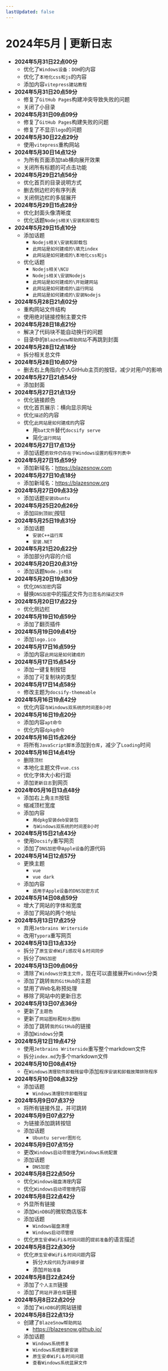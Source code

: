 ```yaml
---
lastUpdated: false
---
```


# 2024年5月 | 更新日志

- **2024年5月31日22点00分**
    - 优化了```Windows设备：DOH```的内容
    - 优化了```本地化css和js```的内容
    - 添加内容```vitepress建站教程```
- **2024年5月31日20点59分**
    - 修复了```GitHub Pages```构建冲突导致失败的问题
    - 关闭了小目录
- **2024年5月31日09点09分**
    - 修复了```GitHub Pages```构建失败的问题
    - 修复了不显示```logo```的问题
- **2024年5月30日22点29分**
    - 使用``vitepress``重构网站
- **2024年5月30日14点12分**
    - 为所有页面添加tab横向展开效果
    - 关闭所有标题的可点击功能
- **2024年5月29日21点56分**
    - 优化首页的目录说明方式
    - 删去侧边栏的有序列表
    - 关闭侧边栏的多层展开
- **2024年5月29日15点28分**
    - 优化封面头像清晰度
    - 优化话题```Nodejs相关\安装和卸载包```
- **2024年5月29日15点10分**
    - 添加话题
        - ```Nodejs相关\安装和卸载包```
        - ```此网站是如何建成的\填充index```
        - ```此网站是如何建成的\本地化css和js```
    - 优化话题
        - ```Nodejs相关\NCU```
        - ```Nodejs相关\安装Nodejs```
        - ```此网站是如何建成的\开始建网站```
        - ```此网站是如何建成的\运行网站```
        - ```此网站是如何建成的\安装Nodejs```
- **2024年5月28日21点02分**
    - 重构网站文件结构
    - 使用绝对链接控制主要文件
- **2024年5月28日18点21分**
    - 解决了代码块不能自动换行的问题
    - 目录中的```BlazeSnow帮助网站```不再跳到封面
- **2024年5月28日12点18分**
    - 拆分相关总文件
- **2024年5月28日10点07分**
    - 删去右上角指向个人GitHub主页的按钮，减少对用户的影响
- **2024年5月27日21点54分**
    - 添加封面
- **2024年5月27日21点13分**
    - 优化链接颜色
    - 优化首页展示：横向显示网址
    - 优化```描述```的内容
    - 优化```此网站是如何建成的```内容
        - 用```bat文件```替代```docsify serve```
        - 简化```运行网站```
- **2024年5月27日17点13分**
    - 添加话题```若软件仍存在于Windows设置的程序列表中```
- **2024年5月27日15点59分**
    - 添加新域名：<https://blazesnow.com>
- **2024年5月27日10点18分**
    - 添加新域名：<https://blazesnow.org>
- **2024年5月27日09点33分**
    - 添加话题```安装Ubuntu```
- **2024年5月25日20点26分**
    - 添加```回到顶部🚀```按钮
- **2024年5月25日19点31分**
    - 添加话题
        - ```安装C++运行库```
        - ```安装.NET```
- **2024年5月21日20点22分**
    - 添加部分内容的介绍
- **2024年5月20日20点31分**
    - 添加话题```Node.js相关```
- **2024年5月20日19点30分**
    - 优化```DNS加密```内容
    - 替换```DNS加密```中的描述文件为```已签名的描述文件```
- **2024年5月20日17点22分**
    - 优化侧边栏
- **2024年5月19日10点59分**
    - 添加了翻页插件
- **2024年5月19日09点41分**
    - 添加```logo.ico```
- **2024年5月17日16点59分**
    - 添加内容```此网站是如何建成的```
- **2024年5月17日15点54分**
    - 添加一键复制按钮
    - 添加了可复制块的类型
- **2024年5月17日14点58分**
    - 修改主题为```docsify-themeable```
- **2024年5月16日19点42分**
    - 优化内容```与Windows双系统的时间差8小时```
- **2024年5月16日19点20分**
    - 添加内容```apt命令```
    - 优化内容```dpkg命令```
- **2024年5月16日15点26分**
    - 将所有```JavaScript脚本```添加到```仓库```，减少了```Loading```时间
- **2024年5月16日14点41分**
    - 删除```顶栏```
    - 本地化主题文件```vue.css```
    - 优化字体大小和行距
    - 添加```更新日志```到网页
- **2024年05月16日13点48分**
    - 添加右上角```主页```按钮
    - 缩减顶栏宽度
    - 添加内容
        - ```用dpkg安装deb安装包```
        - ```与Windows双系统的时间差8小时```
- **2024年5月15日21点43分**
    - 使用```Docsify```重写网页
    - 添加了```DNS加密```中```Apple设备```的源代码
- **2024年5月14日12点57分**
    - 更换主题
        - ```vue```
        - ```vue dark```
    - 添加内容
        - ```适用于Apple设备的DNS加密方式```
- **2024年5月14日08点59分**
    - 增大了网站的字体和宽度
    - 添加了网站的两个地址
- **2024年5月13日17点25分**
    - 弃用```Jetbrains Writerside```
    - 改用```Typora```重写网页
- **2024年5月13日13点33分**
    - 拆分了```原生安卓WiFi感叹号＆时间同步```
    - 拆分了```DNS加密```
- **2024年5月13日09点06分**
    - 清除了```Windows分类主文件```，现在可以直接展开```Windows```分类
    - 添加了跳转```我的GitHub```的主题
    - 禁用了Web名称预处理
    - 移除了网站中的更新日志
- **2024年5月13日07点36分**
    - 更新了```主题色```
    - 更新了```网站图标```和```标头图标```
    - 添加了跳转```我的GitHub```的链接
    - 添加```Windows```分类
- **2024年5月12日19点47分**
    - 使用```Jetbrains Writerside```重写整个markdown文件
    - 拆分```index.md```为多个markdown文件
- **2024年5月10日08点41分**
    - 在```Windows清理软件卸载残留```中添加```程序安装和卸载故障排除程序```
- **2024年5月10日08点32分**
    - 添加话题
        - ```Windows清理软件卸载残留```
- **2024年5月9日07点37分**
    - 将所有链接外显，并可跳转
- **2024年5月9日07点27分**
    - 为链接添加跳转按钮
    - 添加话题
        - ```Ubuntu server图形化```
- **2024年5月9日07点15分**
    - 更改```Windows启动项管理```为```Windows系统配置```
    - 添加话题
        - ```DNS加密```
- **2024年5月8日22点50分**
    - 优化```Windows磁盘清理```内容
    - 优化```Windows启动项管理```内容
- **2024年5月8日22点42分**
    - 外显所有链接
    - 添加```WinDBG```的微软商店版本
    - 添加话题
        - ```Windows磁盘清理```
        - ```Windows启动项管理```
    - 优化```原生安卓WiFi＆时间问题```的```提前准备```的语言描述
- **2024年5月8日22点30分**
    - 优化```原生安卓WiFi＆时间问题```内容
        - 拆分```大段代码```为```详细步骤```
        - 添加```开始准备```
- **2024年5月8日22点24分**
    - 添加了```个人主页```链接
    - 添加了```网站开源仓库```链接
- **2024年5月8日22点20分**
    - 添加了```WinDBG```的网站链接
- **2024年5月8日22点13分**
    - 创建了```BlazeSnow帮助网站```
        - <https://blazesnow.github.io/>
    - 添加话题
        - ```Windows系统修复```
        - ```Windows系统重新安装```
        - ```原生安卓WiFi＆时间问题```
        - ```查看Windows系统蓝屏文件```
